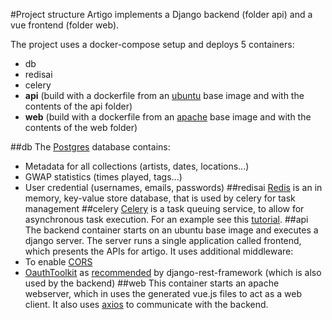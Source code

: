 #Project structure
Artigo implements a Django backend (folder api) 
and a vue frontend (folder web). 

The project uses a docker-compose setup 
and deploys 5 containers:

* db
* redisai
* celery
* **api** (build with a dockerfile from an [ubuntu](https://ubuntu.com/) base image and with the contents of the api folder)
* **web** (build with a dockerfile from an [apache](https://httpd.apache.org/) base image and with the contents of the web folder)

##db
The [Postgres](https://www.postgresql.org/) database contains:
* Metadata for all collections (artists, dates, locations...)
* GWAP statistics (times played, tags...)
* User credential (usernames, emails, passwords)
##redisai
[Redis](https://redis.io/) is an in memory, key-value store database, that is used by celery for task management
##celery
[Celery](https://docs.celeryproject.org/en/stable/index.html) is a task queuing service, to allow for asynchronous task execution. For an example see this [tutorial](https://stackabuse.com/asynchronous-tasks-in-django-with-redis-and-celery/).
##api
The backend container starts on an ubuntu base image and executes a django server. 
The server runs a single application called frontend, which presents the APIs for artigo.
It uses additional middleware:
* To enable [CORS](https://developer.mozilla.org/en-US/docs/Web/HTTP/CORS)
* [OauthToolkit](https://github.com/jazzband/django-oauth-toolkit) as [recommended](https://www.django-rest-framework.org/api-guide/authentication/#third-party-packages) 
by django-rest-framework (which is also used by the backend)
##web
This container starts an apache webserver, which in uses the generated vue.js files to act as a web client.
It also uses [axios](https://axios-http.com/) to communicate with the backend.
